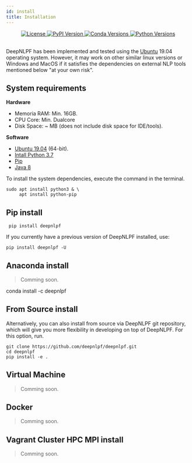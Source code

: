 ```yaml
---
id: install
title: Installation
---
```


<div align="center">
    <a href="#">
        <img alt="License" src="https://img.shields.io/github/license/deepnlpf/deepnlpf">
    </a>
    <a href="https://pypi.org/project/deepnlpframework/">
        <img alt="PyPI Version" src="https://img.shields.io/pypi/v/deepnlpframework?color=blue">
    </a>
    <a href="https://anaconda.org/deepnlpframework">
        <img alt="Conda Versions" src="https://img.shields.io/conda/vn/deepnlpframework?color=blue&label=conda">
    </a>
    <a href="https://pypi.org/project/deepnlpframework/">
        <img alt="Python Versions" src="https://img.shields.io/pypi/pyversions/deepnlpframework?colorB=blue">
    </a>
</div>

<br>

DeepNLPF has been implemented and tested using the [Ubuntu](https://ubuntu.com/) 19.04 operating system. However, it may work on other similar linux versions or Windows and MacOS if it satisfies the dependencies on external NLP tools mentioned below "at your own risk".

## System requirements
<b>Hardware</b>
* Memoria RAM: Min. 16GB.
* CPU Core: Min. Dualcore
* Disk Space: ~ MB (does not include disk space for IDE/tools).

<b>Software</b>
* [Ubuntu 19.04](https://ubuntu.com/) (64-bit).
* [Intall Python 3.7](https://linuxize.com/post/how-to-install-python-3-7-on-ubuntu-18-04/)
* [Pip](https://pypi.org/)
* [Java 8](#)

To install the system dependencies, execute the command in the terminal.

<!--DOCUSAURUS_CODE_TABS-->

<!--Shell--> 
```
sudo apt install python3 & \
     apt install python-pip
```

<!--END_DOCUSAURUS_CODE_TABS-->

## Pip install

<!--DOCUSAURUS_CODE_TABS-->

<!--Shell--> 
     pip install deepnlpf

<!--END_DOCUSAURUS_CODE_TABS-->

If you currently have a previous version of DeepNLPF installed, use:

<!--DOCUSAURUS_CODE_TABS-->

<!--Shell--> 
    pip install deepnlpf -U

<!--END_DOCUSAURUS_CODE_TABS-->

## Anaconda install

> Comming soon.

<!--DOCUSAURUS_CODE_TABS-->

<!--Shell-->
conda install -c deepnlpf

<!--END_DOCUSAURUS_CODE_TABS-->

## From Source install
Alternatively, you can also install from source via DeepNLPF git repository, which will give you more flexibility in developing on top of DeepNLPF. For this option, run.

<!--DOCUSAURUS_CODE_TABS-->

<!--Shell--> 
    git clone https://github.com/deepnlpf/deepnlpf.git
    cd deepnlpf
    pip install -e .

<!--END_DOCUSAURUS_CODE_TABS-->

## Virtual Machine

> Comming soon.

<!--DOCUSAURUS_CODE_TABS-->

<!--VBox--> 

<!--END_DOCUSAURUS_CODE_TABS-->

## Docker

> Comming soon.

<!--DOCUSAURUS_CODE_TABS-->

<!--Docker--> 

<!--END_DOCUSAURUS_CODE_TABS-->

## Vagrant Cluster HPC MPI install

> Comming soon.

<!--DOCUSAURUS_CODE_TABS-->

<!--Vagrant--> 

<!--END_DOCUSAURUS_CODE_TABS-->
